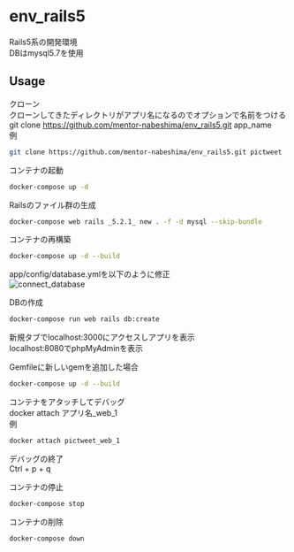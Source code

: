 # env_rails5
Rails5系の開発環境  
DBはmysql5.7を使用

## Usage
クローン  
クローンしてきたディレクトリがアプリ名になるのでオプションで名前をつける  
git clone https://github.com/mentor-nabeshima/env_rails5.git app_name  
例
```bash
git clone https://github.com/mentor-nabeshima/env_rails5.git pictweet
```

コンテナの起動
```bash
docker-compose up -d
```

Railsのファイル群の生成
```bash
docker-compose web rails _5.2.1_ new . -f -d mysql --skip-bundle
```

コンテナの再構築
```bash
docker-compose up -d --build
```

app/config/database.ymlを以下のように修正  
![connect_database](https://user-images.githubusercontent.com/61768993/96358975-2326e080-1148-11eb-9092-e380ebdf78c2.png)

DBの作成
```bash
docker-compose run web rails db:create
```

新規タブでlocalhost:3000にアクセスしアプリを表示  
localhost:8080でphpMyAdminを表示

Gemfileに新しいgemを追加した場合
```bash
docker-compose up -d --build
```

コンテナをアタッチしてデバッグ  
docker attach アプリ名_web_1  
例 
```bash
docker attach pictweet_web_1
```

デバッグの終了  
Ctrl + p + q

コンテナの停止
```bash
docker-compose stop
```

コンテナの削除
```bash
docker-compose down
```
